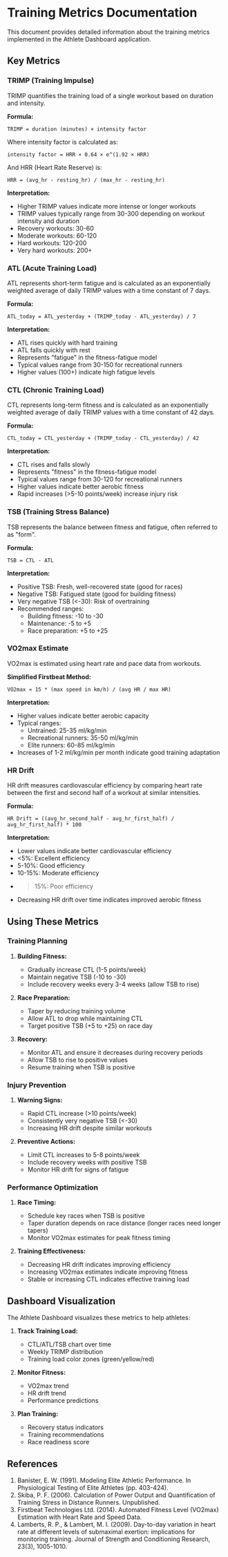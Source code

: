 # Training Metrics Documentation

This document provides detailed information about the training metrics implemented in the Athlete Dashboard application.

## Key Metrics

### TRIMP (Training Impulse)

TRIMP quantifies the training load of a single workout based on duration and intensity.

**Formula:**
```
TRIMP = duration (minutes) × intensity factor
```

Where intensity factor is calculated as:
```
intensity factor = HRR × 0.64 × e^(1.92 × HRR)
```

And HRR (Heart Rate Reserve) is:
```
HRR = (avg_hr - resting_hr) / (max_hr - resting_hr)
```

**Interpretation:**
- Higher TRIMP values indicate more intense or longer workouts
- TRIMP values typically range from 30-300 depending on workout intensity and duration
- Recovery workouts: 30-60
- Moderate workouts: 60-120
- Hard workouts: 120-200
- Very hard workouts: 200+

### ATL (Acute Training Load)

ATL represents short-term fatigue and is calculated as an exponentially weighted average of daily TRIMP values with a time constant of 7 days.

**Formula:**
```
ATL_today = ATL_yesterday + (TRIMP_today - ATL_yesterday) / 7
```

**Interpretation:**
- ATL rises quickly with hard training
- ATL falls quickly with rest
- Represents "fatigue" in the fitness-fatigue model
- Typical values range from 30-150 for recreational runners
- Higher values (100+) indicate high fatigue levels

### CTL (Chronic Training Load)

CTL represents long-term fitness and is calculated as an exponentially weighted average of daily TRIMP values with a time constant of 42 days.

**Formula:**
```
CTL_today = CTL_yesterday + (TRIMP_today - CTL_yesterday) / 42
```

**Interpretation:**
- CTL rises and falls slowly
- Represents "fitness" in the fitness-fatigue model
- Typical values range from 30-120 for recreational runners
- Higher values indicate better aerobic fitness
- Rapid increases (>5-10 points/week) increase injury risk

### TSB (Training Stress Balance)

TSB represents the balance between fitness and fatigue, often referred to as "form".

**Formula:**
```
TSB = CTL - ATL
```

**Interpretation:**
- Positive TSB: Fresh, well-recovered state (good for races)
- Negative TSB: Fatigued state (good for building fitness)
- Very negative TSB (<-30): Risk of overtraining
- Recommended ranges:
  - Building fitness: -10 to -30
  - Maintenance: -5 to +5
  - Race preparation: +5 to +25

### VO2max Estimate

VO2max is estimated using heart rate and pace data from workouts.

**Simplified Firstbeat Method:**
```
VO2max ≈ 15 * (max speed in km/h) / (avg HR / max HR)
```

**Interpretation:**
- Higher values indicate better aerobic capacity
- Typical ranges:
  - Untrained: 25-35 ml/kg/min
  - Recreational runners: 35-50 ml/kg/min
  - Elite runners: 60-85 ml/kg/min
- Increases of 1-2 ml/kg/min per month indicate good training adaptation

### HR Drift

HR drift measures cardiovascular efficiency by comparing heart rate between the first and second half of a workout at similar intensities.

**Formula:**
```
HR Drift = ((avg_hr_second_half - avg_hr_first_half) / avg_hr_first_half) * 100
```

**Interpretation:**
- Lower values indicate better cardiovascular efficiency
- <5%: Excellent efficiency
- 5-10%: Good efficiency
- 10-15%: Moderate efficiency
- >15%: Poor efficiency
- Decreasing HR drift over time indicates improved aerobic fitness

## Using These Metrics

### Training Planning

1. **Building Fitness:**
   - Gradually increase CTL (1-5 points/week)
   - Maintain negative TSB (-10 to -30)
   - Include recovery weeks every 3-4 weeks (allow TSB to rise)

2. **Race Preparation:**
   - Taper by reducing training volume
   - Allow ATL to drop while maintaining CTL
   - Target positive TSB (+5 to +25) on race day

3. **Recovery:**
   - Monitor ATL and ensure it decreases during recovery periods
   - Allow TSB to rise to positive values
   - Resume training when TSB is positive

### Injury Prevention

1. **Warning Signs:**
   - Rapid CTL increase (>10 points/week)
   - Consistently very negative TSB (<-30)
   - Increasing HR drift despite similar workouts

2. **Preventive Actions:**
   - Limit CTL increases to 5-8 points/week
   - Include recovery weeks with positive TSB
   - Monitor HR drift for signs of fatigue

### Performance Optimization

1. **Race Timing:**
   - Schedule key races when TSB is positive
   - Taper duration depends on race distance (longer races need longer tapers)
   - Monitor VO2max estimates for peak fitness timing

2. **Training Effectiveness:**
   - Decreasing HR drift indicates improving efficiency
   - Increasing VO2max estimates indicate improving fitness
   - Stable or increasing CTL indicates effective training load

## Dashboard Visualization

The Athlete Dashboard visualizes these metrics to help athletes:

1. **Track Training Load:**
   - CTL/ATL/TSB chart over time
   - Weekly TRIMP distribution
   - Training load color zones (green/yellow/red)

2. **Monitor Fitness:**
   - VO2max trend
   - HR drift trend
   - Performance predictions

3. **Plan Training:**
   - Recovery status indicators
   - Training recommendations
   - Race readiness score

## References

1. Banister, E. W. (1991). Modeling Elite Athletic Performance. In Physiological Testing of Elite Athletes (pp. 403-424).
2. Skiba, P. F. (2006). Calculation of Power Output and Quantification of Training Stress in Distance Runners. Unpublished.
3. Firstbeat Technologies Ltd. (2014). Automated Fitness Level (VO2max) Estimation with Heart Rate and Speed Data.
4. Lamberts, R. P., & Lambert, M. I. (2009). Day-to-day variation in heart rate at different levels of submaximal exertion: implications for monitoring training. Journal of Strength and Conditioning Research, 23(3), 1005-1010.
